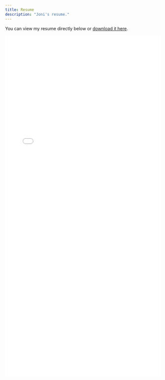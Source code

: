 ```yaml
---
title: Resume
description: "Joni's resume."
---
```


You can view my resume directly below or [download it here](/resume.pdf).

<iframe src="/Jonathan_Hendrickson_resume.pdf" width="100%" height="1100px" style="border:none;"></iframe>
